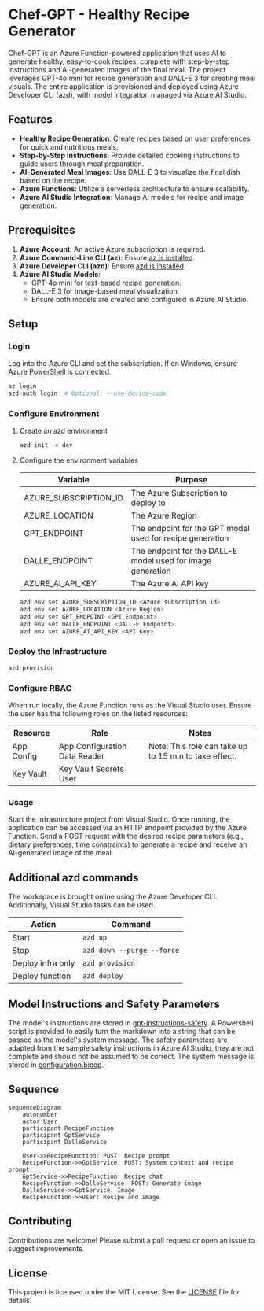 # Chef-GPT - Healthy Recipe Generator
Chef-GPT is an Azure Function-powered application that uses AI to generate healthy, easy-to-cook recipes, complete with step-by-step instructions and AI-generated images of the final meal. The project leverages GPT-4o mini for recipe generation and DALL-E 3 for creating meal visuals. The entire application is provisioned and deployed using Azure Developer CLI (azd), with model integration managed via Azure AI Studio.

## Features

- **Healthy Recipe Generation**: Create recipes based on user preferences for quick and nutritious meals.
- **Step-by-Step Instructions**: Provide detailed cooking instructions to guide users through meal preparation.
- **AI-Generated Meal Images**: Use DALL-E 3 to visualize the final dish based on the recipe.
- **Azure Functions**: Utilize a serverless architecture to ensure scalability.
- **Azure AI Studio Integration**: Manage AI models for recipe and image generation.

## Prerequisites

1. **Azure Account**: An active Azure subscription is required.
1. **Azure Command-Line CLI (az)**: Ensure [az is installed](https://learn.microsoft.com/en-us/cli/azure/).
1. **Azure Developer CLI (azd)**: Ensure [azd is installed](https://learn.microsoft.com/en-us/azure/developer/azure-developer-cli/install-azd).
1. **Azure AI Studio Models**:
    - GPT-4o mini for text-based recipe generation.
    - DALL-E 3 for image-based meal visualization.
    - Ensure both models are created and configured in Azure AI Studio.

## Setup

### Login

Log into the Azure CLI and set the subscription. If on Windows, ensure Azure PowerShell is connected.

```bash
az login
azd auth login  # Optional: --use-device-code
```

### Configure Environment

1. Create an azd environment

    ```bash
    azd init -e dev
    ```

2. Configure the environment variables

    | Variable              | Purpose                                                                 |
    |-----------------------|-------------------------------------------------------------------------|
    | AZURE_SUBSCRIPTION_ID | The Azure Subscription to deploy to                                     |
    | AZURE_LOCATION        | The Azure Region                                                        |
    | GPT_ENDPOINT          | The endpoint for the GPT model used for recipe generation               |
    | DALLE_ENDPOINT        | The endpoint for the DALL-E model used for image generation             |
    | AZURE_AI_API_KEY      | The Azure AI API key                                                    |

    ```bash
    azd env set AZURE_SUBSCRIPTION_ID <Azure subscription id>
    azd env set AZURE_LOCATION <Azure Region>
    azd env set GPT_ENDPOINT <GPT Endpoint>
    azd env set DALLE_ENDPOINT <DALL-E Endpoint>
    azd env set AZURE_AI_API_KEY <API Key>
    ```

### Deploy the Infrastructure

```bash
azd provision
```

### Configure RBAC

When run locally, the Azure Function runs as the Visual Studio user. Ensure the user has the following roles on the listed resources:

| Resource       | Role                          | Notes                                                 |
|----------------|-------------------------------|-------------------------------------------------------|
| App Config     | App Configuration Data Reader | Note: This role can take up to 15 min to take effect. |
| Key Vault      | Key Vault Secrets User        |                                                       |

###

### Usage

Start the Infrasturcture project from Visual Studio. Once running, the application can be accessed via an HTTP endpoint provided by the Azure Function. Send a POST request with the desired recipe parameters (e.g., dietary preferences, time constraints) to generate a recipe and receive an AI-generated image of the meal.

## Additional azd commands

The workspace is brought online using the Azure Developer CLI. Additionally, Visual Studio tasks can be used.

| Action             | Command                    |
|--------------------|----------------------------|
| Start              | `azd up`                   |
| Stop               | `azd down --purge --force` |
| Deploy infra only  | `azd provision`            |
| Deploy function    | `azd deploy`               |

## Model Instructions and Safety Parameters

The model's instructions are stored in [gpt-instructions-safety](./model-instruction/gpt-instructions-safety.md). A Powershell script is provided to easily turn the markdown into a string that can be passed as the model's system message. The safety parameters are adapted from the sample safety instructions in Azure AI Studio, they are not complete and should not be assumed to be correct. The system message is stored in [configuration.bicep](./infra/configuration.bicep).

## Sequence 

``` mermaid
sequenceDiagram
    autonumber
    actor User
    participant RecipeFunction
    participant GptService
    participant DalleService
    
    User->>RecipeFunction: POST: Recipe prompt
    RecipeFunction->>GptService: POST: System context and recipe prompt
    GptService->>RecipeFunction: Recipe chat
    RecipeFunction->>DalleService: POST: Generate image
    DalleService->>GptService: Image
    RecipeFunction->>User: Recipe and image
```

## Contributing

Contributions are welcome! Please submit a pull request or open an issue to suggest improvements.

## License

This project is licensed under the MIT License. See the [LICENSE](./LICENSE) file for details.

